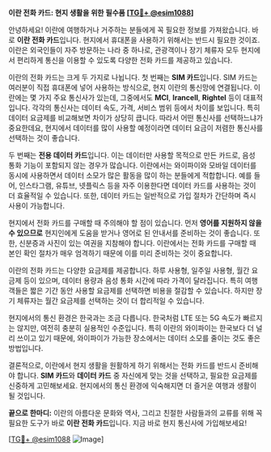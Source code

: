 **이란 전화 카드: 현지 생활을 위한 필수품 [[TG💪+ @esim1088](https://t.me/s/esim1088)]**

안녕하세요! 이란에 여행하거나 거주하는 분들에게 꼭 필요한 정보를 가져왔습니다. 바로 **이란 전화 카드**입니다. 현지에서 휴대폰을 사용하기 위해서는 반드시 필요한 것이죠. 이란은 외국인들이 자주 방문하는 나라 중 하나로, 관광객이나 장기 체류자 모두 현지에서 편리하게 통신을 이용할 수 있도록 다양한 전화 카드를 제공하고 있습니다.

이란의 전화 카드는 크게 두 가지로 나뉩니다. 첫 번째는 **SIM 카드**입니다. SIM 카드는 여러분이 직접 휴대폰에 넣어 사용하는 방식으로, 현지 이란의 통신망에 연결됩니다. 이란에는 몇 가지 주요 통신사가 있는데, 그중에서도 **MCI**, **Irancell**, **Rightel** 등이 대표적입니다. 각각의 통신사는 데이터 속도, 가격, 서비스 범위 등에서 차이를 보입니다. 특히 데이터 요금제를 비교해보면 차이가 상당히 큽니다. 따라서 어떤 통신사를 선택하느냐가 중요한데요, 현지에서 데이터를 많이 사용할 예정이라면 데이터 요금이 저렴한 통신사를 선택하는 것이 좋습니다.

두 번째는 **전용 데이터 카드**입니다. 이는 데이터만 사용할 목적으로 만든 카드로, 음성 통화 기능이 포함되지 않는 경우가 많습니다. 이란에서는 와이파이와 모바일 데이터를 동시에 사용하면서 데이터 소모가 많은 활동을 많이 하는 분들에게 적합합니다. 예를 들어, 인스타그램, 유튜브, 넷플릭스 등을 자주 이용한다면 데이터 카드를 사용하는 것이 더 효율적일 수 있습니다. 또한, 데이터 카드는 일반적으로 가입 절차가 간단하며 즉시 사용이 가능합니다.

현지에서 전화 카드를 구매할 때 주의해야 할 점이 있습니다. 먼저 **영어를 지원하지 않을 수 있으므로** 현지인에게 도움을 받거나 영어로 된 안내서를 준비하는 것이 좋습니다. 또한, 신분증과 사진이 있는 여권을 지참해야 합니다. 이란에서는 전화 카드를 구매할 때 본인 확인 절차가 매우 엄격하기 때문에 이를 미리 준비하는 것이 중요합니다.

이란의 전화 카드는 다양한 요금제를 제공합니다. 하루 사용형, 일주일 사용형, 월간 요금제 등이 있으며, 데이터 용량과 음성 통화 시간에 따라 가격이 달라집니다. 특히 여행객들은 짧은 기간 동안 사용할 요금제를 선택하면 비용을 절감할 수 있습니다. 하지만 장기 체류자는 월간 요금제를 선택하는 것이 더 합리적일 수 있습니다.

현지에서의 통신 환경은 한국과는 조금 다릅니다. 한국처럼 LTE 또는 5G 속도가 빠르지는 않지만, 여전히 충분히 실용적인 수준입니다. 특히 이란의 와이파이는 한국보다 더 널리 쓰이고 있기 때문에, 와이파이가 가능한 장소에서는 데이터 소모를 줄이는 것도 좋은 방법입니다.

결론적으로, 이란에서 현지 생활을 원활하게 하기 위해서는 전화 카드를 반드시 준비해야 합니다. **SIM 카드**와 **데이터 카드** 중 자신에게 맞는 것을 선택하고, 필요한 요금제를 신중하게 고민해보세요. 현지에서의 통신 환경에 익숙해지면 더 즐거운 여행과 생활이 될 것입니다.

**끝으로 한마디:** 이란의 아름다운 문화와 역사, 그리고 친절한 사람들과의 교류를 위해 꼭 필요한 도구가 바로 **이란 전화 카드**입니다. 지금 바로 현지 통신사에 가입해보세요! 

[[TG💪+ @esim1088](https://t.me/s/esim1088) ![Image](https://i.postimg.cc/Y0z9fWf4/image.png)]